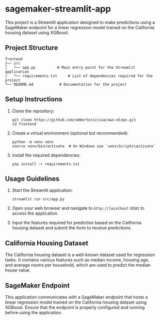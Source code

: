 # sagemaker-streamlit-app

This project is a Streamlit application designed to make predictions using a SageMaker endpoint for a linear regression model trained on the California housing dataset using XGBoost.

## Project Structure

```
frontend
├── src
│   └── app.py          # Main entry point for the Streamlit application
│   └── requirements.txt     # List of dependencies required for the project
└── README.md            # Documentation for the project
```

## Setup Instructions

1. Clone the repository:
   ```
   git clone https://github.com/umbertocicciaa/aws-mlops.git
   cd frontend
   ```

2. Create a virtual environment (optional but recommended):
   ```
   python -m venv venv
   source venv/bin/activate  # On Windows use `venv\Scripts\activate`
   ```

3. Install the required dependencies:
   ```
   pip install -r requirements.txt
   ```

## Usage Guidelines

1. Start the Streamlit application:
   ```
   streamlit run src/app.py
   ```

2. Open your web browser and navigate to `http://localhost:8501` to access the application.

3. Input the features required for prediction based on the California housing dataset and submit the form to receive predictions.

## California Housing Dataset

The California housing dataset is a well-known dataset used for regression tasks. It contains various features such as median income, housing age, and average rooms per household, which are used to predict the median house value.

## SageMaker Endpoint

This application communicates with a SageMaker endpoint that hosts a linear regression model trained on the California housing dataset using XGBoost. Ensure that the endpoint is properly configured and running before using the application.
